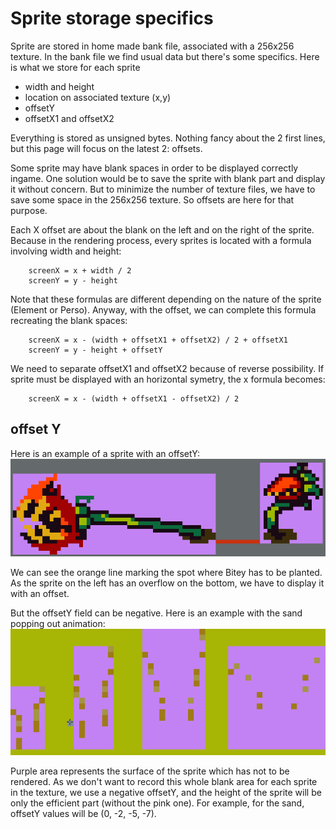 # Sprite storage specifics #

Sprite are stored in home made bank file, associated with a 256x256 texture. In the bank file we find usual data but there's some specifics. Here is what we store for each sprite
 * width and height
 * location on associated texture (x,y)
 * offsetY
 * offsetX1 and offsetX2
 
Everything is stored as unsigned bytes. Nothing fancy about the 2 first lines, but this page will focus on the latest 2: offsets.

Some sprite may have blank spaces in order to be displayed correctly ingame. One solution would be to save the sprite with blank part and display it without concern. But to minimize the number of texture files, we have to save some space in the 256x256 texture. So offsets are here for that purpose.

Each X offset are about the blank on the left and on the right of the sprite. Because in the rendering process, every sprites is located with a formula involving width and height:
``` 
    screenX = x + width / 2
    screenY = y - height
```

Note that these formulas are different depending on the nature of the sprite (Element or Perso). Anyway, with the offset, we can complete this formula recreating the blank spaces:
``` 
    screenX = x - (width + offsetX1 + offsetX2) / 2 + offsetX1
    screenY = y - height + offsetY
```
We need to separate offsetX1 and offsetX2 because of reverse possibility. If sprite must be displayed with an horizontal symetry, the x formula becomes:
``` 
    screenX = x - (width + offsetX1 - offsetX2) / 2
```
## offset Y ##

Here is an example of a sprite with an offsetY:
![Bitey and offsetY](https://raw.githubusercontent.com/tchegito/zildo/wiki/image.png)

We can see the orange line marking the spot where Bitey has to be planted. As the sprite on the left has an overflow on the bottom, we have to display it with an offset.

But the offsetY field can be negative. Here is an example with the sand popping out animation:
![Sand and negative offsetY](https://raw.githubusercontent.com/tchegito/zildo/wiki/sandOffset.png)

Purple area represents the surface of the sprite which has not to be rendered. As we don't want to record this whole blank area for each sprite in the texture, we use a negative offsetY, and the height of the sprite will be only the efficient part (without the pink one).
For example, for the sand, offsetY values will be (0, -2, -5, -7).
